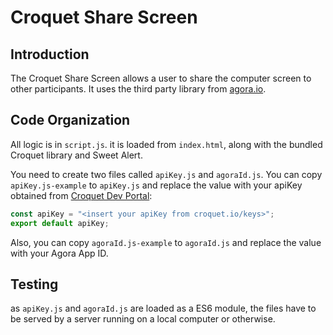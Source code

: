 # Croquet Share Screen

## Introduction

The Croquet Share Screen allows a user to share the computer screen to other participants. It uses the third party library from [agora.io](https://agora.io).

## Code Organization

All logic is in `script.js`. it is loaded from `index.html`, along with the bundled Croquet library and Sweet Alert.  

You need to create two files called `apiKey.js` and `agoraId.js`. You can copy `apiKey.js-example` to `apiKey.js` and replace the value with your apiKey obtained from [Croquet Dev Portal](croquet.io/keys):

   ```JavaScript
   const apiKey = "<insert your apiKey from croquet.io/keys>";
   export default apiKey;
   ```

Also, you can copy `agoraId.js-example` to `agoraId.js` and replace the value with your Agora App ID.

## Testing
as `apiKey.js` and `agoraId.js` are loaded as a ES6 module, the files have to be served by a server running on a local computer or otherwise.

